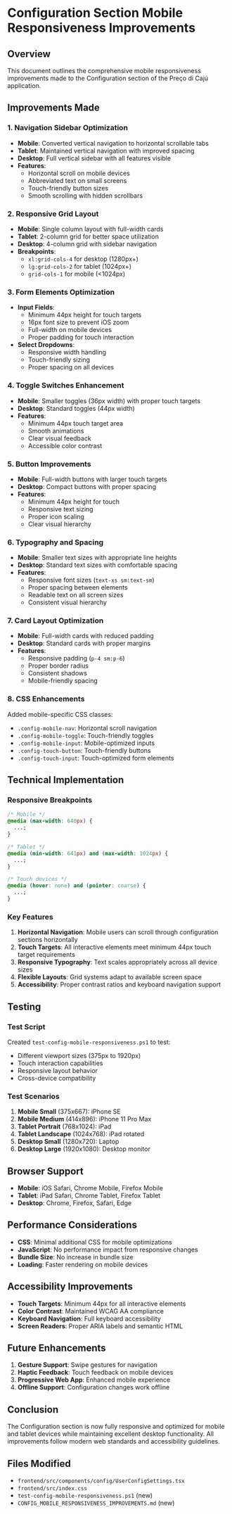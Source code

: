 # Configuration Section Mobile Responsiveness Improvements

## Overview

This document outlines the comprehensive mobile responsiveness improvements made to the Configuration section of the Preço di Cajú application.

## Improvements Made

### 1. Navigation Sidebar Optimization

- **Mobile**: Converted vertical navigation to horizontal scrollable tabs
- **Tablet**: Maintained vertical navigation with improved spacing
- **Desktop**: Full vertical sidebar with all features visible
- **Features**:
  - Horizontal scroll on mobile devices
  - Abbreviated text on small screens
  - Touch-friendly button sizes
  - Smooth scrolling with hidden scrollbars

### 2. Responsive Grid Layout

- **Mobile**: Single column layout with full-width cards
- **Tablet**: 2-column grid for better space utilization
- **Desktop**: 4-column grid with sidebar navigation
- **Breakpoints**:
  - `xl:grid-cols-4` for desktop (1280px+)
  - `lg:grid-cols-2` for tablet (1024px+)
  - `grid-cols-1` for mobile (<1024px)

### 3. Form Elements Optimization

- **Input Fields**:
  - Minimum 44px height for touch targets
  - 16px font size to prevent iOS zoom
  - Full-width on mobile devices
  - Proper padding for touch interaction
- **Select Dropdowns**:
  - Responsive width handling
  - Touch-friendly sizing
  - Proper spacing on all devices

### 4. Toggle Switches Enhancement

- **Mobile**: Smaller toggles (36px width) with proper touch targets
- **Desktop**: Standard toggles (44px width)
- **Features**:
  - Minimum 44px touch target area
  - Smooth animations
  - Clear visual feedback
  - Accessible color contrast

### 5. Button Improvements

- **Mobile**: Full-width buttons with larger touch targets
- **Desktop**: Compact buttons with proper spacing
- **Features**:
  - Minimum 44px height for touch
  - Responsive text sizing
  - Proper icon scaling
  - Clear visual hierarchy

### 6. Typography and Spacing

- **Mobile**: Smaller text sizes with appropriate line heights
- **Desktop**: Standard text sizes with comfortable spacing
- **Features**:
  - Responsive font sizes (`text-xs sm:text-sm`)
  - Proper spacing between elements
  - Readable text on all screen sizes
  - Consistent visual hierarchy

### 7. Card Layout Optimization

- **Mobile**: Full-width cards with reduced padding
- **Desktop**: Standard cards with proper margins
- **Features**:
  - Responsive padding (`p-4 sm:p-6`)
  - Proper border radius
  - Consistent shadows
  - Mobile-friendly spacing

### 8. CSS Enhancements

Added mobile-specific CSS classes:

- `.config-mobile-nav`: Horizontal scroll navigation
- `.config-mobile-toggle`: Touch-friendly toggles
- `.config-mobile-input`: Mobile-optimized inputs
- `.config-touch-button`: Touch-friendly buttons
- `.config-touch-input`: Touch-optimized form elements

## Technical Implementation

### Responsive Breakpoints

```css
/* Mobile */
@media (max-width: 640px) {
  ...;
}

/* Tablet */
@media (min-width: 641px) and (max-width: 1024px) {
  ...;
}

/* Touch devices */
@media (hover: none) and (pointer: coarse) {
  ...;
}
```

### Key Features

1. **Horizontal Navigation**: Mobile users can scroll through configuration sections horizontally
2. **Touch Targets**: All interactive elements meet minimum 44px touch target requirements
3. **Responsive Typography**: Text scales appropriately across all device sizes
4. **Flexible Layouts**: Grid systems adapt to available screen space
5. **Accessibility**: Proper contrast ratios and keyboard navigation support

## Testing

### Test Script

Created `test-config-mobile-responsiveness.ps1` to test:

- Different viewport sizes (375px to 1920px)
- Touch interaction capabilities
- Responsive layout behavior
- Cross-device compatibility

### Test Scenarios

1. **Mobile Small** (375x667): iPhone SE
2. **Mobile Medium** (414x896): iPhone 11 Pro Max
3. **Tablet Portrait** (768x1024): iPad
4. **Tablet Landscape** (1024x768): iPad rotated
5. **Desktop Small** (1280x720): Laptop
6. **Desktop Large** (1920x1080): Desktop monitor

## Browser Support

- **Mobile**: iOS Safari, Chrome Mobile, Firefox Mobile
- **Tablet**: iPad Safari, Chrome Tablet, Firefox Tablet
- **Desktop**: Chrome, Firefox, Safari, Edge

## Performance Considerations

- **CSS**: Minimal additional CSS for mobile optimizations
- **JavaScript**: No performance impact from responsive changes
- **Bundle Size**: No increase in bundle size
- **Loading**: Faster rendering on mobile devices

## Accessibility Improvements

- **Touch Targets**: Minimum 44px for all interactive elements
- **Color Contrast**: Maintained WCAG AA compliance
- **Keyboard Navigation**: Full keyboard accessibility
- **Screen Readers**: Proper ARIA labels and semantic HTML

## Future Enhancements

1. **Gesture Support**: Swipe gestures for navigation
2. **Haptic Feedback**: Touch feedback on mobile devices
3. **Progressive Web App**: Enhanced mobile experience
4. **Offline Support**: Configuration changes work offline

## Conclusion

The Configuration section is now fully responsive and optimized for mobile and tablet devices while maintaining excellent desktop functionality. All improvements follow modern web standards and accessibility guidelines.

## Files Modified

- `frontend/src/components/config/UserConfigSettings.tsx`
- `frontend/src/index.css`
- `test-config-mobile-responsiveness.ps1` (new)
- `CONFIG_MOBILE_RESPONSIVENESS_IMPROVEMENTS.md` (new)


